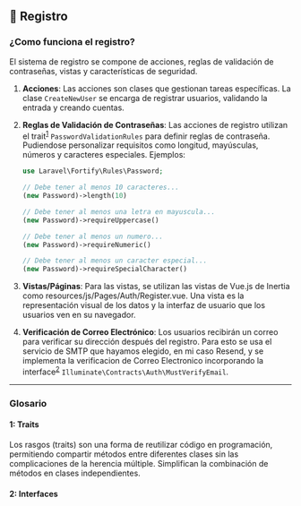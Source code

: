 ## 📃 Registro

### ¿Como funciona el registro?

El sistema de registro se compone de acciones, reglas de validación de contraseñas, vistas y características de seguridad.

1. **Acciones**: Las acciones son clases que gestionan tareas específicas. La clase `CreateNewUser` se encarga de registrar usuarios, validando la entrada y creando cuentas.

2. **Reglas de Validación de Contraseñas**: Las acciones de registro utilizan el trait<sup>[1](#1)</sup> `PasswordValidationRules` para definir reglas de contraseña. Pudiendose personalizar requisitos como longitud, mayúsculas, números y caracteres especiales.
Ejemplos:
    ```php
    use Laravel\Fortify\Rules\Password;

    // Debe tener al menos 10 caracteres...
    (new Password)->length(10)

    // Debe tener al menos una letra en mayuscula...
    (new Password)->requireUppercase()

    // Debe tener al menos un numero...
    (new Password)->requireNumeric()

    // Debe tener al menos un caracter especial...
    (new Password)->requireSpecialCharacter()
    ```


3. **Vistas/Páginas**: Para las vistas, se utilizan las vistas de Vue.js de Inertia como resources/js/Pages/Auth/Register.vue. Una vista es la representación visual de los datos y la interfaz de usuario que los usuarios ven en su navegador.

5. **Verificación de Correo Electrónico**: Los usuarios recibirán un correo para verificar su dirección después del registro. Para esto se usa el servicio de SMTP que hayamos elegido, en mi caso Resend, y se implementa la verificacion de Correo Electronico incorporando la interface<sup>[2](#2)</sup> `Illuminate\Contracts\Auth\MustVerifyEmail`.

---

### Glosario

<h4 id="1">1: Traits</h4>
Los rasgos (traits) son una forma de reutilizar código en programación, permitiendo compartir métodos entre diferentes clases sin las complicaciones de la herencia múltiple. Simplifican la combinación de métodos en clases independientes.

<h4 id="2">2: Interfaces</h4>